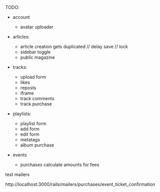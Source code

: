 TODO:

  + account
    + avatar uploader

  + articles: 
    + article creation gets duplicated // delay save // lock
    + sidebar toggle
    + public magazine

  + tracks: 
    + upload form
    + likes
    + reposts
    + iframe
    + track comments
    + track purchase

  + playlists:
    + playlist form
    + add form
    + edit form
    + metatags
    + album purchase

  + events
    + purchases calculate amounts for fees


test mailers

http://localhost:3000/rails/mailers/purchases/event_ticket_confirmation